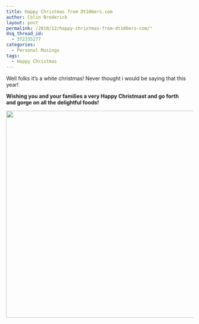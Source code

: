 ```yaml
---
title: Happy Christmas from Dt106ers.com
author: Colin Broderick
layout: post
permalink: /2010/12/happy-christmas-from-dt106ers-com/"
dsq_thread_id:
  - 372335277
categories:
  - Personal Musings
tags:
  - Happy Christmas
---
```

Well folks it&#8217;s a white christmas! Never thought i would be saying that this year!

**Wishing you and your families a very Happy Christmast and go forth and gorge on all the delightful foods!**

<p style="text-align: center;">
  <a href="{{site.baseurl}}/wp-content/uploads/2010/12/ChristmasCard.jpg"><img class="aligncenter size-large wp-image-1218" title="ChristmasCard" src="{{site.baseurl}}/wp-content/uploads/2010/12/ChristmasCard-1024x697.jpg" alt="" width="819" height="558" /></a>
</p>

